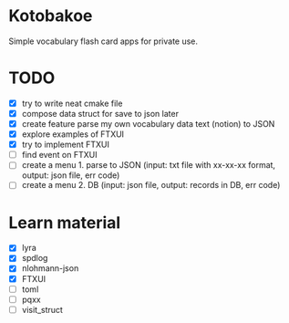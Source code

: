 # Kotobakoe
Simple vocabulary flash card apps for private use.

# TODO
- [x] try to write neat cmake file
- [x] compose data struct for save to json later
- [x] create feature parse my own vocabulary data text (notion) to JSON
- [x] explore examples of FTXUI
- [x] try to implement FTXUI
- [ ] find event on FTXUI
- [ ] create a menu 1. parse to JSON (input: txt file with xx-xx-xx format, output: json file, err code) 
- [ ] create a menu 2. DB (input: json file, output: records in DB, err code)

# Learn material
- [x] lyra
- [x] spdlog
- [x] nlohmann-json
- [x] FTXUI
- [ ] toml
- [ ] pqxx
- [ ] visit_struct
